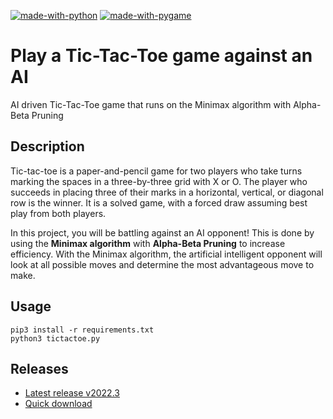 [![made-with-python](https://img.shields.io/badge/Created%20with-Python-blue)](https://www.python.org/)
[![made-with-pygame](https://img.shields.io/badge/Created%20with-Pygame-blue)](https://www.pygame.org/)

# Play a Tic-Tac-Toe game against an AI
AI driven Tic-Tac-Toe game that runs on the Minimax algorithm with Alpha-Beta Pruning


## Description

Tic-tac-toe is a paper-and-pencil game for two players who take turns marking the spaces in a three-by-three grid with X or O. The player who succeeds in placing three of their marks in a horizontal, vertical, or diagonal row is the winner. It is a solved game, with a forced draw assuming best play from both players. 

In this project, you will be battling against an AI opponent! This is done by using the **Minimax algorithm** with **Alpha-Beta Pruning** to increase efficiency. With the Minimax algorithm, the artificial intelligent opponent will look at all possible moves and determine the most advantageous move to make.


## Usage

```
pip3 install -r requirements.txt
python3 tictactoe.py
```

## Releases

- [Latest release v2022.3](https://github.com/Tsu-HaoLiu/AI-tictactoe/releases/tag/v2022.3)
- [Quick download](https://github.com/Tsu-HaoLiu/AI-tictactoe/releases/download/v2022.3/tictactoe.exe)

